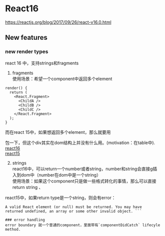 # React16
https://reactjs.org/blog/2017/09/26/react-v16.0.html

## New features
### new render types   
react 16 中，支持strings和fragments  
 
1. fragments   
使用场景：希望一个component中返回多个element
```
render() {
  return (
    <React.Fragment>
      <ChildA />
      <ChildB />
      <ChildC />
    </React.Fragment>
  );
}
```
而在react 15中，如果想返回多个element，那么就要用<div>包一下，但这个div其实在dom结构上并没有什么用。(motivation：在table中).   
[react16](https://codesandbox.io/s/z68x5l9pwl)   
[react15](https://codesandbox.io/s/37w141vv6) 

2. strings   
react16中，可以return一个number或者string，number和string会直接g插入到dom中（number在dom中是一个string）   
使用场景：如果这个component只是做一些格式转化的事情，那么可以直接return string   、

react15中，如果return type是一个string，则会有error：   
```
A valid React element (or null) must be returned. You may have returned undefined, an array or some other invalid object. ```

### error handling
error boundary 就一个普通的component，里面带有`componentDidCatch` lifecyle method.
